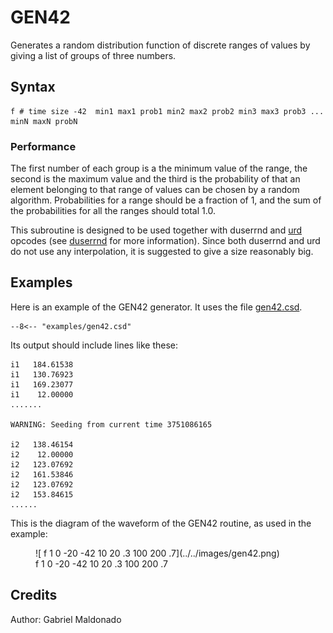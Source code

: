 <!--
id:GEN42
category:
-->
# GEN42
Generates a random distribution function of discrete ranges of values by giving a list of groups of three numbers.

## Syntax
``` csound-orc
f # time size -42  min1 max1 prob1 min2 max2 prob2 min3 max3 prob3 ...  minN maxN probN
```

### Performance

The first number of each group is a the minimum value of the range, the second is the maximum value and the third is the probability of that an element belonging to that range of values can be chosen by a random algorithm. Probabilities for a range should be a fraction of 1, and the sum of the probabilities for all the ranges should total 1.0.

This subroutine is designed to be used together with duserrnd and [urd](../../opcodes/urd) opcodes (see [duserrnd](../../opcodes/duserrnd) for more information). Since both duserrnd and urd do not use any interpolation, it is suggested to give a size reasonably big.

## Examples

Here is an example of the GEN42 generator. It uses the file [gen42.csd](../../examples/gen42.csd).

``` csound-csd title="Example of the GEN42 generator." linenums="1"
--8<-- "examples/gen42.csd"
```

Its output should include lines like these:

```
i1   184.61538
i1   130.76923
i1   169.23077
i1    12.00000
.......

WARNING: Seeding from current time 3751086165

i2   138.46154
i2    12.00000
i2   123.07692
i2   161.53846
i2   123.07692
i2   153.84615
......
```

This is the diagram of the waveform of the GEN42 routine, as used in the example:

<figure markdown="span">
![  f 1 0 -20 -42  10 20 .3 100 200 .7](../../images/gen42.png)
<figcaption>  f 1 0 -20 -42  10 20 .3 100 200 .7</figcaption>
</figure>

## Credits

Author: Gabriel Maldonado
